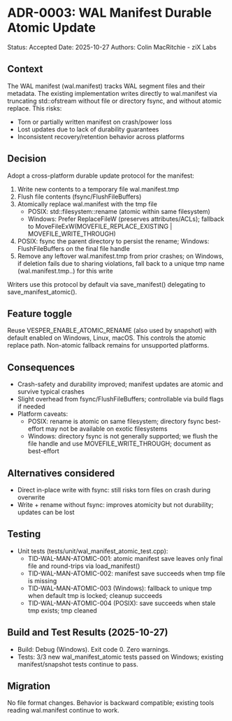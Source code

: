 # ADR-0003: WAL Manifest Durable Atomic Update

Status: Accepted
Date: 2025-10-27
Authors: Colin MacRitchie - ziX Labs

## Context

The WAL manifest (wal.manifest) tracks WAL segment files and their metadata. The existing implementation writes directly to wal.manifest via truncating std::ofstream without file or directory fsync, and without atomic replace. This risks:
- Torn or partially written manifest on crash/power loss
- Lost updates due to lack of durability guarantees
- Inconsistent recovery/retention behavior across platforms

## Decision

Adopt a cross-platform durable update protocol for the manifest:
1) Write new contents to a temporary file wal.manifest.tmp
2) Flush file contents (fsync/FlushFileBuffers)
3) Atomically replace wal.manifest with the tmp file
   - POSIX: std::filesystem::rename (atomic within same filesystem)
   - Windows: Prefer ReplaceFileW (preserves attributes/ACLs); fallback to MoveFileExW(MOVEFILE_REPLACE_EXISTING | MOVEFILE_WRITE_THROUGH)
4) POSIX: fsync the parent directory to persist the rename; Windows: FlushFileBuffers on the final file handle
5) Remove any leftover wal.manifest.tmp from prior crashes; on Windows, if deletion fails due to sharing violations, fall back to a unique tmp name (wal.manifest.tmp.<pid>.<tick>) for this write

Writers use this protocol by default via save_manifest() delegating to save_manifest_atomic().

## Feature toggle

Reuse VESPER_ENABLE_ATOMIC_RENAME (also used by snapshot) with default enabled on Windows, Linux, macOS. This controls the atomic replace path. Non-atomic fallback remains for unsupported platforms.

## Consequences

- Crash-safety and durability improved; manifest updates are atomic and survive typical crashes
- Slight overhead from fsync/FlushFileBuffers; controllable via build flags if needed
- Platform caveats:
  - POSIX: rename is atomic on same filesystem; directory fsync best-effort may not be available on exotic filesystems
  - Windows: directory fsync is not generally supported; we flush the file handle and use MOVEFILE_WRITE_THROUGH; document as best-effort

## Alternatives considered

- Direct in-place write with fsync: still risks torn files on crash during overwrite
- Write + rename without fsync: improves atomicity but not durability; updates can be lost

## Testing

- Unit tests (tests/unit/wal_manifest_atomic_test.cpp):
  - TID-WAL-MAN-ATOMIC-001: atomic manifest save leaves only final file and round-trips via load_manifest()
  - TID-WAL-MAN-ATOMIC-002: manifest save succeeds when tmp file is missing
  - TID-WAL-MAN-ATOMIC-003 (Windows): fallback to unique tmp when default tmp is locked; cleanup succeeds
  - TID-WAL-MAN-ATOMIC-004 (POSIX): save succeeds when stale tmp exists; tmp cleaned

## Build and Test Results (2025-10-27)

- Build: Debug (Windows). Exit code 0. Zero warnings.
- Tests: 3/3 new wal_manifest_atomic tests passed on Windows; existing manifest/snapshot tests continue to pass.

## Migration

No file format changes. Behavior is backward compatible; existing tools reading wal.manifest continue to work.

